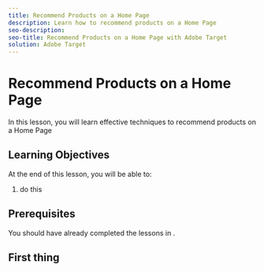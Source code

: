 ```yaml
---
title: Recommend Products on a Home Page
description: Learn how to recommend products on a Home Page
seo-description:
seo-title: Recommend Products on a Home Page with Adobe Target
solution: Adobe Target
---
```


# Recommend Products on a Home Page

In this lesson, you will learn effective techniques to recommend products on a Home Page

## Learning Objectives

At the end of this lesson, you will be able to:

1. do this

## Prerequisites

You should have already completed the lessons in .

## First thing